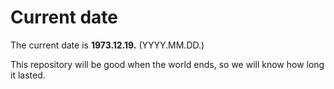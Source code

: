 # Current date

The current date is **1973.12.19.** (YYYY.MM.DD.)

This repository will be good when the world ends, so we will know how long it lasted.